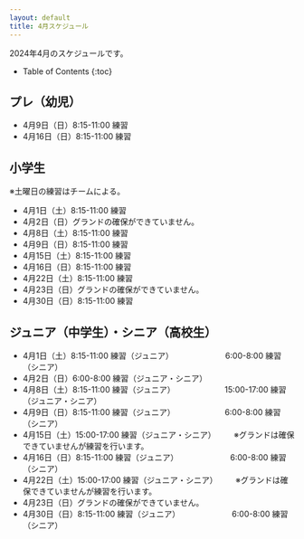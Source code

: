```yaml
---
layout: default
title: 4月スケジュール
---
```


2024年4月のスケジュールです。

* Table of Contents
{:toc}


プレ（幼児）
------------------

* 4月9日（日）8:15-11:00 練習
* 4月16日（日）8:15-11:00 練習


小学生
-----------
※土曜日の練習はチームによる。
* 4月1日（土）8:15-11:00 練習
* 4月2日（日）グランドの確保ができていません。
* 4月8日（土）8:15-11:00 練習
* 4月9日（日）8:15-11:00 練習
* 4月15日（土）8:15-11:00 練習
* 4月16日（日）8:15-11:00 練習
* 4月22日（土）8:15-11:00 練習
* 4月23日（日）グランドの確保ができていません。
* 4月30日（日）8:15-11:00 練習


ジュニア（中学生）・シニア（高校生）
-----------------------------------------
* 4月1日（土）8:15-11:00 練習（ジュニア）
　　　　　　 6:00-8:00 練習（シニア）
* 4月2日（日）6:00-8:00 練習（ジュニア・シニア）
* 4月8日（土）8:15-11:00 練習（ジュニア）
　　　　　　15:00-17:00 練習（ジュニア・シニア）
* 4月9日（日）8:15-11:00 練習（ジュニア）
　　　　　　6:00-8:00 練習（シニア）
* 4月15日（土）15:00-17:00 練習（ジュニア・シニア） 　　※グランドは確保できていませんが練習を行います。
* 4月16日（日）8:15-11:00 練習（ジュニア）
　　　　　　 6:00-8:00 練習（シニア）
* 4月22日（土）15:00-17:00 練習（ジュニア・シニア） 　　※グランドは確保できていませんが練習を行います。
* 4月23日（日）グランドの確保ができていません。
* 4月30日（日）8:15-11:00 練習（ジュニア）
　　　　　　 6:00-8:00 練習（シニア）

